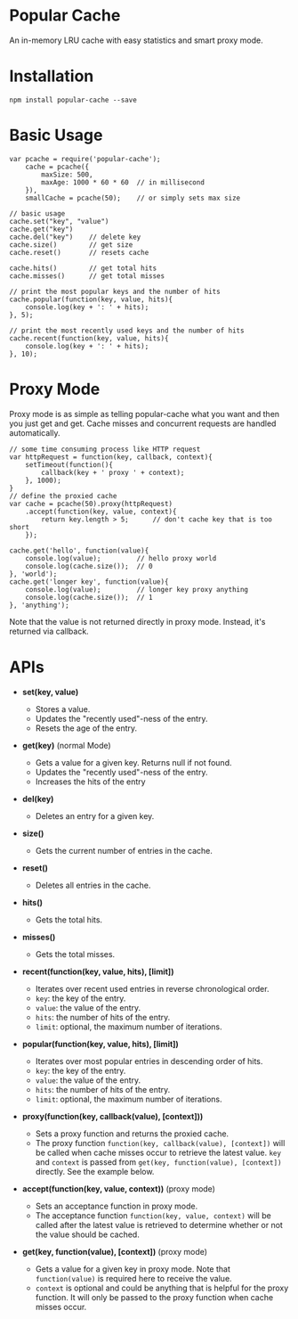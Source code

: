 # Popular Cache

An in-memory LRU cache with easy statistics and smart proxy mode.

# Installation

	npm install popular-cache --save

# Basic Usage

	var pcache = require('popular-cache');
		cache = pcache({
			maxSize: 500,
			maxAge: 1000 * 60 * 60	// in millisecond
		}),
		smallCache = pcache(50);	// or simply sets max size

	// basic usage
	cache.set("key", "value")
	cache.get("key")
	cache.del("key")	// delete key
	cache.size()		// get size
	cache.reset()   	// resets cache

	cache.hits()		// get total hits
	cache.misses()		// get total misses

	// print the most popular keys and the number of hits
	cache.popular(function(key, value, hits){
		console.log(key + ': ' + hits);
	}, 5);

	// print the most recently used keys and the number of hits
	cache.recent(function(key, value, hits){
		console.log(key + ': ' + hits);
	}, 10);

# Proxy Mode

Proxy mode is as simple as telling popular-cache what you want and then you just get and get. Cache misses and concurrent requests are handled automatically.

	// some time consuming process like HTTP request
	var httpRequest = function(key, callback, context){
		setTimeout(function(){
			callback(key + ' proxy ' + context);
		}, 1000);
	}
	// define the proxied cache
	var cache = pcache(50).proxy(httpRequest)
		.accept(function(key, value, context){
			return key.length > 5; 		// don't cache key that is too short
		});
	 
	cache.get('hello', function(value){
		console.log(value); 		// hello proxy world
		console.log(cache.size()); 	// 0
	}, 'world');
	cache.get('longer key', function(value){
		console.log(value); 		// longer key proxy anything
		console.log(cache.size()); 	// 1
	}, 'anything');

Note that the value is not returned directly in proxy mode. Instead, it's returned via callback.

# APIs

- **set(key, value)**

	- Stores a value. 
	- Updates the "recently used"-ness of the entry.
	- Resets the age of the entry.

- **get(key)** (normal Mode)

	- Gets a value for a given key. Returns null if not found.
	- Updates the "recently used"-ness of the entry.
	- Increases the hits of the entry

- **del(key)**
	
	- Deletes an entry for a given key.

- **size()**
	
	- Gets the current number of entries in the cache.

- **reset()**
	
	- Deletes all entries in the cache.

- **hits()**
	
	- Gets the total hits.

- **misses()**
	
	- Gets the total misses.

- **recent(function(key, value, hits), [limit])**

	- Iterates over recent used entries in reverse chronological order.
	- `key`: the key of the entry.
	- `value`: the value of the entry.
	- `hits`: the number of hits of the entry.
	- `limit`: optional, the maximum number of iterations.

- **popular(function(key, value, hits), [limit])**

	- Iterates over most popular entries in descending order of hits.
	- `key`: the key of the entry.
	- `value`: the value of the entry.
	- `hits`: the number of hits of the entry.
	- `limit`: optional, the maximum number of iterations.

- **proxy(function(key, callback(value), [context]))**

	- Sets a proxy function and returns the proxied cache.
	- The proxy function `function(key, callback(value), [context])` will be called when cache misses occur to retrieve the latest value. `key` and `context` is passed from `get(key, function(value), [context])` directly. See the example below.

- **accept(function(key, value, context))** (proxy mode)

	- Sets an acceptance function in proxy mode.
	- The acceptance function `function(key, value, context)` will be called after the latest value is retrieved to determine whether or not the value should be cached. 

- **get(key, function(value), [context])** (proxy mode)

	- Gets a value for a given key in proxy mode. Note that `function(value)` is required here to receive the value.
	- `context` is optional and could be anything that is helpful for the proxy function. It will only be passed to the proxy function when cache misses occur. 
